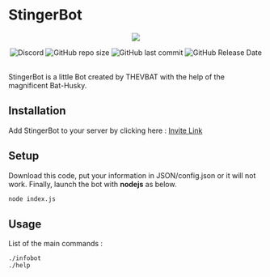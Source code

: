 # StingerBot

<p align="center">
  <img src="https://bat-husky.github.io/StingerBotus.jpg">
</p>

<div align="center">
  <img alt="Discord" src="https://img.shields.io/discord/845773392002678794?color=697EC6&label=Discord&logo=Discord">
  <img alt="GitHub repo size" src="https://img.shields.io/github/repo-size/THEVBAT/StingerBot?label=Code%20size">
  <img alt="GitHub last commit" src="https://img.shields.io/github/last-commit/THEVBAT/StingerBot?color=cyan&label=Last%20Commit&logo=Visual%20Studio%20Code&logoColor=blue">
  <img alt="GitHub Release Date" src="https://img.shields.io/github/release-date/THEVBAT/StingerBot?color=2AA198&label=Last%20Release&logo=JavaScript">
</div>
<br>

StingerBot is a little Bot created by THEVBAT with the help of the magnificent Bat-Husky.

## Installation

Add StingerBot to your server by clicking here : [Invite Link](https://discord.com/oauth2/authorize?client_id=835577703884521523&scope=bot&permissions=8)

## Setup

Download this code, put your information in JSON/config.json or it will not work. Finally, launch the bot with **nodejs** as below.

```bash
node index.js
```

## Usage

List of the main commands :

```
./infobot
./help
```

